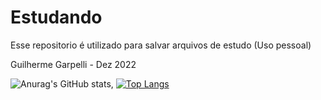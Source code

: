 # Estudando

Esse repositorio é utilizado para salvar arquivos de estudo (Uso pessoal)

Guilherme Garpelli - Dez 2022

![Anurag's GitHub stats](https://github-readme-stats.vercel.app/api?username=ggarpelli&show_icons=true&theme=dark),
[![Top Langs](https://github-readme-stats.vercel.app/api/top-langs/?username=ggarpelli&layout=compact)](https://github.com/anuraghazra/github-readme-stats)

